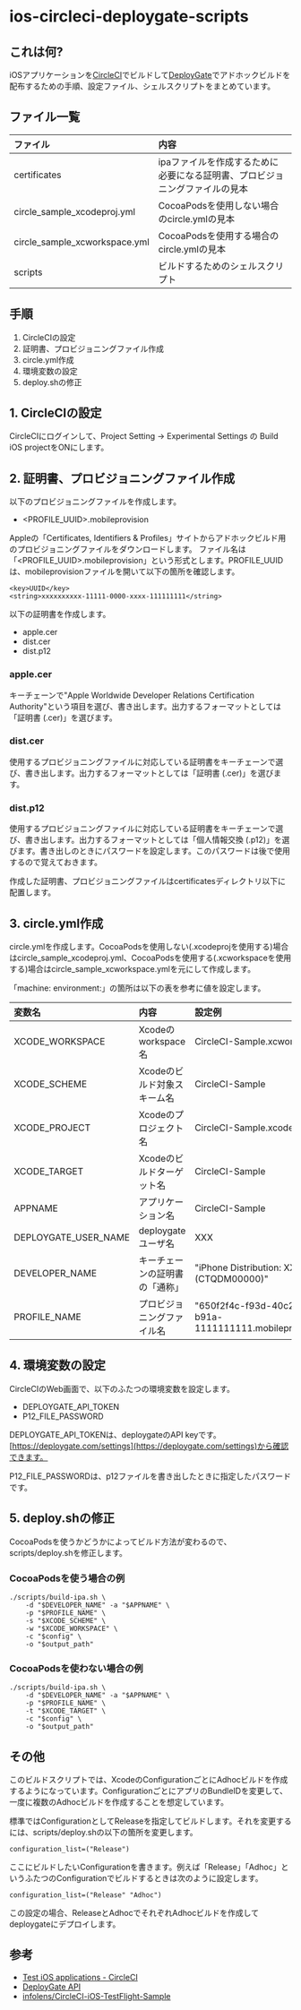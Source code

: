 # ios-circleci-deploygate-scripts
## これは何?
iOSアプリケーションを[CircleCI](https://circleci.com/)でビルドして[DeployGate](https://deploygate.com/)でアドホックビルドを配布するための手順、設定ファイル、シェルスクリプトをまとめています。

## ファイル一覧

|ファイル|内容|
|:-------|:---|
|certificates|ipaファイルを作成するために必要になる証明書、プロビジョニングファイルの見本|
|circle_sample_xcodeproj.yml|CocoaPodsを使用しない場合のcircle.ymlの見本|
|circle_sample_xcworkspace.yml|CocoaPodsを使用する場合のcircle.ymlの見本|
|scripts|ビルドするためのシェルスクリプト|

## 手順

1. CircleCIの設定
2. 証明書、プロビジョニングファイル作成
3. circle.yml作成
4. 環境変数の設定
5. deploy.shの修正

## 1. CircleCIの設定
CircleCIにログインして、Project Setting -&gt; Experimental Settings の Build iOS projectをONにします。

## 2. 証明書、プロビジョニングファイル作成
以下のプロビジョニングファイルを作成します。

- &lt;PROFILE_UUID&gt;.mobileprovision


Appleの「Certificates, Identifiers &amp; Profiles」サイトからアドホックビルド用のプロビジョニングファイルをダウンロードします。
ファイル名は「&lt;PROFILE_UUID&gt;.mobileprovision」という形式とします。PROFILE_UUIDは、mobileprovisionファイルを開いて以下の箇所を確認します。

```
<key>UUID</key>
<string>xxxxxxxxxx-11111-0000-xxxx-111111111</string>
```

以下の証明書を作成します。

- apple.cer
- dist.cer
- dist.p12

### apple.cer
キーチェーンで"Apple Worldwide Developer Relations Certification Authority"という項目を選び、書き出します。出力するフォーマットとしては「証明書 (.cer)」を選びます。

### dist.cer
使用するプロビジョニングファイルに対応している証明書をキーチェーンで選び、書き出します。出力するフォーマットとしては「証明書 (.cer)」を選びます。

### dist.p12
使用するプロビジョニングファイルに対応している証明書をキーチェーンで選び、書き出します。出力するフォーマットとしては「個人情報交換 (.p12)」を選びます。書き出しのときにパスワードを設定します。このパスワードは後で使用するので覚えておきます。

作成した証明書、プロビジョニングファイルはcertificatesディレクトリ以下に配置します。

## 3. circle.yml作成
circle.ymlを作成します。CocoaPodsを使用しない(.xcodeprojを使用する)場合はcircle_sample_xcodeproj.yml、CocoaPodsを使用する(.xcworkspaceを使用する)場合はcircle_sample_xcworkspace.ymlを元にして作成します。

「machine: environment:」の箇所は以下の表を参考に値を設定します。

|変数名|内容|設定例|
|:-----|:---|:-----|
|XCODE_WORKSPACE|Xcodeのworkspace名|CircleCI-Sample.xcworkspace|
|XCODE_SCHEME|Xcodeのビルド対象スキーム名|CircleCI-Sample|
|XCODE_PROJECT|Xcodeのプロジェクト名|CircleCI-Sample.xcodeproj|
|XCODE_TARGET|Xcodeのビルドターゲット名|CircleCI-Sample|
|APPNAME|アプリケーション名|CircleCI-Sample|
|DEPLOYGATE_USER_NAME|deploygateユーザ名|XXX|
|DEVELOPER_NAME|キーチェーンの証明書の「通称」|"iPhone Distribution: XXX (CTQDM00000)"|
|PROFILE_NAME|プロビジョニングファイル名|"650f2f4c-f93d-40c2-b91a-1111111111.mobileprovision"|

## 4. 環境変数の設定
CircleCIのWeb画面で、以下のふたつの環境変数を設定します。

- DEPLOYGATE_API_TOKEN
- P12_FILE_PASSWORD

DEPLOYGATE_API_TOKENは、deploygateのAPI keyです。[https://deploygate.com/settings](https://deploygate.com/settings)から確認できます。

P12_FILE_PASSWORDは、p12ファイルを書き出したときに指定したパスワードです。

## 5. deploy.shの修正

CocoaPodsを使うかどうかによってビルド方法が変わるので、scripts/deploy.shを修正します。

### CocoaPodsを使う場合の例

```
./scripts/build-ipa.sh \
    -d "$DEVELOPER_NAME" -a "$APPNAME" \
    -p "$PROFILE_NAME" \
    -s "$XCODE_SCHEME" \
    -w "$XCODE_WORKSPACE" \
    -c "$config" \
    -o "$output_path"
```

### CocoaPodsを使わない場合の例

```
./scripts/build-ipa.sh \
    -d "$DEVELOPER_NAME" -a "$APPNAME" \
    -p "$PROFILE_NAME" \
    -t "$XCODE_TARGET" \
    -c "$config" \
    -o "$output_path"
```

## その他
このビルドスクリプトでは、XcodeのConfigurationごとにAdhocビルドを作成するようになっています。ConfigurationごとにアプリのBundleIDを変更して、一度に複数のAdhocビルドを作成することを想定しています。

標準ではConfigurationとしてReleaseを指定してビルドします。それを変更するには、scripts/deploy.shの以下の箇所を変更します。

```
configuration_list=("Release")
```

ここにビルドしたいConfigurationを書きます。例えば「Release」「Adhoc」というふたつのConfigurationでビルドするときは次のように設定します。

```
configuration_list=("Release" "Adhoc")
```

この設定の場合、ReleaseとAdhocでそれぞれAdhocビルドを作成してdeploygateにデプロイします。

## 参考
- [Test iOS applications - CircleCI](https://circleci.com/docs/ios)
- [DeployGate API](https://deploygate.com/docs/api)
- [infolens/CircleCI-iOS-TestFlight-Sample](https://github.com/infolens/CircleCI-iOS-TestFlight-Sample)

